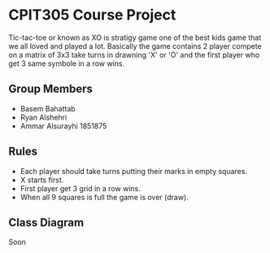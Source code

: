 # CPIT305 Course Project

Tic-tac-toe or known as XO is stratigy game one of the best kids game that we all loved and played a lot. Basically the game contains 2 player compete on a matrix of 3x3 take turns in drawning 'X' or 'O' and the first player who get 3 same symbole in a row wins.

## Group Members

- Basem Bahattab
- Ryan Alshehri
- Ammar Alsurayhi 1851875

## Rules

- Each player should take turns putting their marks in empty squares.
- X starts first.
- First player get 3 grid in a row wins.
- When all 9 squares is full the game is over (draw).

## Class Diagram

Soon
